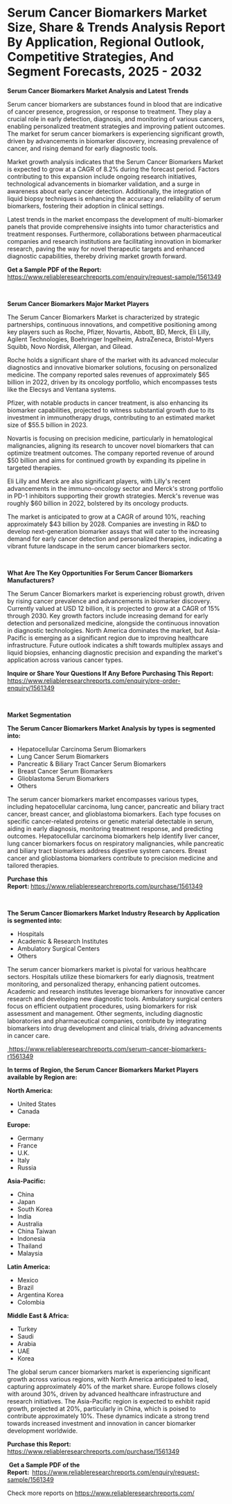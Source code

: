 <p><h1>Serum Cancer Biomarkers Market Size, Share & Trends Analysis Report By Application, Regional Outlook, Competitive Strategies, And Segment Forecasts, 2025 - 2032</h1></p><p><strong>Serum Cancer Biomarkers Market Analysis and Latest Trends</strong></p>
<p><p>Serum cancer biomarkers are substances found in blood that are indicative of cancer presence, progression, or response to treatment. They play a crucial role in early detection, diagnosis, and monitoring of various cancers, enabling personalized treatment strategies and improving patient outcomes. The market for serum cancer biomarkers is experiencing significant growth, driven by advancements in biomarker discovery, increasing prevalence of cancer, and rising demand for early diagnostic tools.</p><p>Market growth analysis indicates that the Serum Cancer Biomarkers Market is expected to grow at a CAGR of 8.2% during the forecast period. Factors contributing to this expansion include ongoing research initiatives, technological advancements in biomarker validation, and a surge in awareness about early cancer detection. Additionally, the integration of liquid biopsy techniques is enhancing the accuracy and reliability of serum biomarkers, fostering their adoption in clinical settings.</p><p>Latest trends in the market encompass the development of multi-biomarker panels that provide comprehensive insights into tumor characteristics and treatment responses. Furthermore, collaborations between pharmaceutical companies and research institutions are facilitating innovation in biomarker research, paving the way for novel therapeutic targets and enhanced diagnostic capabilities, thereby driving market growth forward.</p></p>
<p><strong>Get a Sample PDF of the Report:&nbsp;</strong> <a href="https://www.reliableresearchreports.com/enquiry/request-sample/1561349?utm_campaign=3290&utm_medium=2&utm_source=Github&utm_content=ia&utm_term=09032025&utm_id=serum-cancer-biomarkers">https://www.reliableresearchreports.com/enquiry/request-sample/1561349</a></p>
<p>&nbsp;</p>
<p><strong>Serum Cancer Biomarkers Major Market Players</strong></p>
<p><p>The Serum Cancer Biomarkers Market is characterized by strategic partnerships, continuous innovations, and competitive positioning among key players such as Roche, Pfizer, Novartis, Abbott, BD, Merck, Eli Lilly, Agilent Technologies, Boehringer Ingelheim, AstraZeneca, Bristol-Myers Squibb, Novo Nordisk, Allergan, and Gilead.</p><p>Roche holds a significant share of the market with its advanced molecular diagnostics and innovative biomarker solutions, focusing on personalized medicine. The company reported sales revenues of approximately $65 billion in 2022, driven by its oncology portfolio, which encompasses tests like the Elecsys and Ventana systems.</p><p>Pfizer, with notable products in cancer treatment, is also enhancing its biomarker capabilities, projected to witness substantial growth due to its investment in immunotherapy drugs, contributing to an estimated market size of $55.5 billion in 2023.</p><p>Novartis is focusing on precision medicine, particularly in hematological malignancies, aligning its research to uncover novel biomarkers that can optimize treatment outcomes. The company reported revenue of around $50 billion and aims for continued growth by expanding its pipeline in targeted therapies.</p><p>Eli Lilly and Merck are also significant players, with Lilly's recent advancements in the immuno-oncology sector and Merck's strong portfolio in PD-1 inhibitors supporting their growth strategies. Merck's revenue was roughly $60 billion in 2022, bolstered by its oncology products.</p><p>The market is anticipated to grow at a CAGR of around 10%, reaching approximately $43 billion by 2028. Companies are investing in R&D to develop next-generation biomarker assays that will cater to the increasing demand for early cancer detection and personalized therapies, indicating a vibrant future landscape in the serum cancer biomarkers sector.</p></p>
<p>&nbsp;</p>
<p><strong>What Are The Key Opportunities For Serum Cancer Biomarkers Manufacturers?</strong></p>
<p><p>The Serum Cancer Biomarkers market is experiencing robust growth, driven by rising cancer prevalence and advancements in biomarker discovery. Currently valued at USD 12 billion, it is projected to grow at a CAGR of 15% through 2030. Key growth factors include increasing demand for early detection and personalized medicine, alongside the continuous innovation in diagnostic technologies. North America dominates the market, but Asia-Pacific is emerging as a significant region due to improving healthcare infrastructure. Future outlook indicates a shift towards multiplex assays and liquid biopsies, enhancing diagnostic precision and expanding the market's application across various cancer types.</p></p>
<p><strong>Inquire or Share Your Questions If Any Before Purchasing This Report:</strong> <a href="https://www.reliableresearchreports.com/enquiry/pre-order-enquiry/1561349?utm_campaign=3290&utm_medium=2&utm_source=Github&utm_content=ia&utm_term=09032025&utm_id=serum-cancer-biomarkers">https://www.reliableresearchreports.com/enquiry/pre-order-enquiry/1561349</a></p>
<p>&nbsp;</p>
<p><strong>Market Segmentation</strong></p>
<p><strong>The Serum Cancer Biomarkers Market Analysis by types is segmented into:</strong></p>
<p><ul><li>Hepatocellular Carcinoma Serum Biomarkers</li><li>Lung Cancer Serum Biomarkers</li><li>Pancreatic & Biliary Tract Cancer Serum Biomarkers</li><li>Breast Cancer Serum Biomarkers</li><li>Glioblastoma Serum Biomarkers</li><li>Others</li></ul></p>
<p><p>The serum cancer biomarkers market encompasses various types, including hepatocellular carcinoma, lung cancer, pancreatic and biliary tract cancer, breast cancer, and glioblastoma biomarkers. Each type focuses on specific cancer-related proteins or genetic material detectable in serum, aiding in early diagnosis, monitoring treatment response, and predicting outcomes. Hepatocellular carcinoma biomarkers help identify liver cancer, lung cancer biomarkers focus on respiratory malignancies, while pancreatic and biliary tract biomarkers address digestive system cancers. Breast cancer and glioblastoma biomarkers contribute to precision medicine and tailored therapies.</p></p>
<p><strong>Purchase this Report:&nbsp;</strong><a href="https://www.reliableresearchreports.com/purchase/1561349?utm_campaign=3290&utm_medium=2&utm_source=Github&utm_content=ia&utm_term=09032025&utm_id=serum-cancer-biomarkers">https://www.reliableresearchreports.com/purchase/1561349</a></p>
<p>&nbsp;</p>
<p><strong>The Serum Cancer Biomarkers Market Industry Research by Application is segmented into:</strong></p>
<p><ul><li>Hospitals</li><li>Academic & Research Institutes</li><li>Ambulatory Surgical Centers</li><li>Others</li></ul></p>
<p><p>The serum cancer biomarkers market is pivotal for various healthcare sectors. Hospitals utilize these biomarkers for early diagnosis, treatment monitoring, and personalized therapy, enhancing patient outcomes. Academic and research institutes leverage biomarkers for innovative cancer research and developing new diagnostic tools. Ambulatory surgical centers focus on efficient outpatient procedures, using biomarkers for risk assessment and management. Other segments, including diagnostic laboratories and pharmaceutical companies, contribute by integrating biomarkers into drug development and clinical trials, driving advancements in cancer care.</p></p>
<p><a href="https://www.reliableresearchreports.com/serum-cancer-biomarkers-r1561349?utm_campaign=3290&utm_medium=2&utm_source=Github&utm_content=ia&utm_term=09032025&utm_id=serum-cancer-biomarkers">&nbsp;https://www.reliableresearchreports.com/serum-cancer-biomarkers-r1561349</a></p>
<p><strong>In terms of Region, the Serum Cancer Biomarkers Market Players available by Region are:</strong></p>
<p>
    <p> <strong> North America: </strong>
        <ul>
            <li>United States</li>
            <li>Canada</li>
        </ul>
        </p> 
    <p> <strong> Europe: </strong>
        <ul>
            <li>Germany</li>
            <li>France</li>
            <li>U.K.</li>
            <li>Italy</li>
            <li>Russia</li>
        </ul>
        </p> 
    <p> <strong> Asia-Pacific: </strong>
        <ul>
            <li>China</li>
            <li>Japan</li>
            <li>South Korea</li>
            <li>India</li>
            <li>Australia</li>
            <li>China Taiwan</li>
            <li>Indonesia</li>
            <li>Thailand</li>
            <li>Malaysia</li>
        </ul>
        </p> 
    <p> <strong> Latin America: </strong>
        <ul>
            <li>Mexico</li>
            <li>Brazil</li>
            <li>Argentina Korea</li>
            <li>Colombia</li>
        </ul>
        </p> 
    <p> <strong> Middle East & Africa: </strong>
        <ul>
            <li>Turkey</li>
            <li>Saudi</li>
            <li>Arabia</li>
            <li>UAE</li>
            <li>Korea</li>
        </ul>
    </p>
    </p>
<p><p>The global serum cancer biomarkers market is experiencing significant growth across various regions, with North America anticipated to lead, capturing approximately 40% of the market share. Europe follows closely with around 30%, driven by advanced healthcare infrastructure and research initiatives. The Asia-Pacific region is expected to exhibit rapid growth, projected at 20%, particularly in China, which is poised to contribute approximately 10%. These dynamics indicate a strong trend towards increased investment and innovation in cancer biomarker development worldwide.</p></p>
<p><strong>Purchase this Report: </strong><a href="https://www.reliableresearchreports.com/purchase/1561349?utm_campaign=3290&utm_medium=2&utm_source=Github&utm_content=ia&utm_term=09032025&utm_id=serum-cancer-biomarkers">https://www.reliableresearchreports.com/purchase/1561349</a></p>
<p>&nbsp;<strong>Get a Sample PDF of the Report:&nbsp;&nbsp;</strong><a href="https://www.reliableresearchreports.com/enquiry/request-sample/1561349?utm_campaign=3290&utm_medium=2&utm_source=Github&utm_content=ia&utm_term=09032025&utm_id=serum-cancer-biomarkers">https://www.reliableresearchreports.com/enquiry/request-sample/1561349</a></p>
<p><strong></strong></p>
<p>Check more reports on <a href="https://www.reliableresearchreports.com/?utm_campaign=3290&utm_medium=2&utm_source=Github&utm_content=ia&utm_term=09032025&utm_id=serum-cancer-biomarkers">https://www.reliableresearchreports.com/</a></p>
